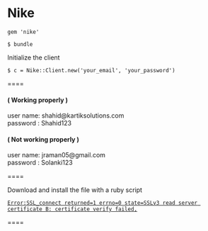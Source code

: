 Nike
====
<pre><code>gem 'nike'</code></pre>
<pre><code>$ bundle</code></pre>
<p>Initialize the client</p>
<pre><code>$ c = Nike::Client.new('your_email', 'your_password')</code></pre>
====
<h4>( Working properly )</h4>
user name: shahid@kartiksolutions.com <br />
password : Shahid123 <br />

<h4>( Not working properly  )</h4>
user name: jraman05@gmail.com <br />
password : Solanki123 <br />

====
<p>Download and install the file with a ruby script</p>
<pre><code><a href="https://gist.github.com/fnichol/867550">Error:SSL_connect returned=1 errno=0 state=SSLv3 read server certificate B: certificate verify failed,</a></code></pre>
====
